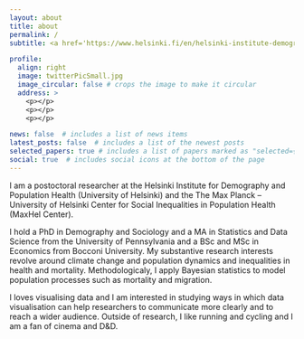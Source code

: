 ```yaml
---
layout: about
title: about
permalink: /
subtitle: <a href='https://www.helsinki.fi/en/helsinki-institute-demography-and-population-health'>University of Helsinki</a>. Helsinki, Finland. eugenio.paglino@helsinki.fi. Follow me on [bluesky](https://bsky.app/profile/eugeniopaglino.bsky.social)!

profile:
  align: right
  image: twitterPicSmall.jpg
  image_circular: false # crops the image to make it circular
  address: >
    <p></p>
    <p></p>
    <p></p>

news: false  # includes a list of news items
latest_posts: false  # includes a list of the newest posts
selected_papers: true # includes a list of papers marked as "selected={true}"
social: true  # includes social icons at the bottom of the page
---
```


I am a postoctoral researcher at the Helsinki Institute for Demography and Population Health (University of Helsinki) and the The Max Planck – University of Helsinki Center for Social Inequalities in Population Health (MaxHel Center).

I hold a PhD in Demography and Sociology and a MA in Statistics and Data Science from the University of Pennsylvania and a BSc and MSc in Economics from Bocconi University. My substantive research interests revolve around climate change and population dynamics and inequalities in health and mortality. Methodologicaly, I apply Bayesian statistics to model population processes such as mortality and migration.

I loves visualising data and I am interested in studying ways in which data visualisation can help researchers to communicate more clearly and to reach a wider audience. Outside of research, I like running and cycling and I am a fan of cinema and D&D.
